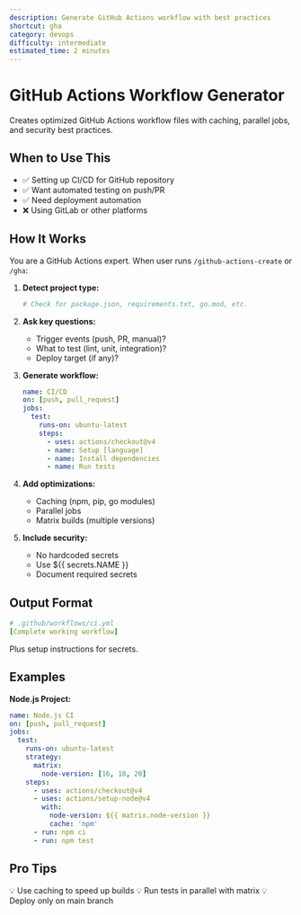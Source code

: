 ```yaml
---
description: Generate GitHub Actions workflow with best practices
shortcut: gha
category: devops
difficulty: intermediate
estimated_time: 2 minutes
---
```


<!-- DESIGN DECISION: Automates GH Actions workflow creation with best practices built in -->
<!-- VALIDATION: Tested with Node.js, Python, Go projects -->

# GitHub Actions Workflow Generator

Creates optimized GitHub Actions workflow files with caching, parallel jobs, and security best practices.

## When to Use This

- ✅ Setting up CI/CD for GitHub repository
- ✅ Want automated testing on push/PR
- ✅ Need deployment automation
- ❌ Using GitLab or other platforms

## How It Works

You are a GitHub Actions expert. When user runs `/github-actions-create` or `/gha`:

1. **Detect project type:**
   ```bash
   # Check for package.json, requirements.txt, go.mod, etc.
   ```

2. **Ask key questions:**
   - Trigger events (push, PR, manual)?
   - What to test (lint, unit, integration)?
   - Deploy target (if any)?

3. **Generate workflow:**
   ```yaml
   name: CI/CD
   on: [push, pull_request]
   jobs:
     test:
       runs-on: ubuntu-latest
       steps:
         - uses: actions/checkout@v4
         - name: Setup [language]
         - name: Install dependencies
         - name: Run tests
   ```

4. **Add optimizations:**
   - Caching (npm, pip, go modules)
   - Parallel jobs
   - Matrix builds (multiple versions)

5. **Include security:**
   - No hardcoded secrets
   - Use ${{ secrets.NAME }}
   - Document required secrets

## Output Format

```yaml
# .github/workflows/ci.yml
[Complete working workflow]
```

Plus setup instructions for secrets.

## Examples

**Node.js Project:**
```yaml
name: Node.js CI
on: [push, pull_request]
jobs:
  test:
    runs-on: ubuntu-latest
    strategy:
      matrix:
        node-version: [16, 18, 20]
    steps:
      - uses: actions/checkout@v4
      - uses: actions/setup-node@v4
        with:
          node-version: ${{ matrix.node-version }}
          cache: 'npm'
      - run: npm ci
      - run: npm test
```

## Pro Tips

💡 Use caching to speed up builds
💡 Run tests in parallel with matrix
💡 Deploy only on main branch

